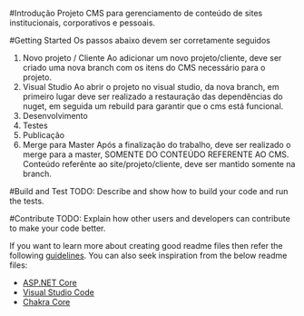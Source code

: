#Introdução 
Projeto CMS para gerenciamento de conteúdo de sites institucionais, corporativos e pessoais. 

#Getting Started
Os passos abaixo devem ser corretamente seguidos
1.	Novo projeto / Cliente
    Ao adicionar um novo projeto/cliente, deve ser criado uma nova branch com os itens do CMS necessário para o projeto.
2.	Visual Studio
    Ao abrir o projeto no visual studio, da nova branch, em primeiro lugar deve ser realizado a restauração das dependências do nuget, em seguida um rebuild para garantir que o cms está funcional.
3.	Desenvolvimento
4.	Testes
5.  Publicação
6.  Merge para Master
    Após a finalização do trabalho, deve ser realizado o merge para a master, SOMENTE DO CONTEÚDO REFERENTE AO CMS. Conteúdo referênte ao site/projeto/cliente, deve ser mantido somente na branch.

#Build and Test
TODO: Describe and show how to build your code and run the tests. 

#Contribute
TODO: Explain how other users and developers can contribute to make your code better. 

If you want to learn more about creating good readme files then refer the following [guidelines](https://www.visualstudio.com/en-us/docs/git/create-a-readme). You can also seek inspiration from the below readme files:
- [ASP.NET Core](https://github.com/aspnet/Home)
- [Visual Studio Code](https://github.com/Microsoft/vscode)
- [Chakra Core](https://github.com/Microsoft/ChakraCore)